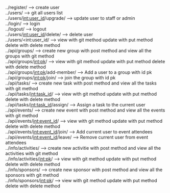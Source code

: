 ../register/ --> create user <br>
../users/ --> git all users list <br>
../users/<int:user_id>/upgrade/ --> update user to staff or admin  <br>
../login/ --> login <br>
../logout/ --> logout <br>
../users/<int:user_id>/delete/ --> delete user <br>
../users/<int:user_id/ --> view with git method update with put method delete with delete method <br>
../api/groups/ --> create new group with post method and view all the groups with git method <br>
../api/groups/<int:pk>/ --> view with git method update with put method delete with delete method <br>
../api/groups/<int:pk>/add-member/ --> Add a user to a group with id pk <br>
../api/groups/<int:pk>/join/ --> join the group with id pk <br>
../api/tasks/ --> create new task with post method and view all the tasks with git method <br>
../api/tasks/<int:task_id>/ --> view with git method update with put method delete with delete method <br>
../api/tasks/<int:task_id>/assign/ --> Assign a task to the current user <br>
../api/events/ --> create new event with post method and view all the events with git method <br>
../api/events/<int:event_id>/ --> view with git method update with put method delete with delete method <br>
../api/events/<int:event_id>/join/ --> Add current user to event attendees <br>
../api/events/<int:event_id>/leave/ --> Remove current user from event attendees <br>
../info/activities/ --> create new activitie with post method and view all the activities with git method <br>
../info/activities/<int:pk>/ --> view with git method update with put method delete with delete method <br>
../info/sponsors/ --> create new sponsor with post method and view all the sponsors with git method <br>
../info/sponsors/<int:pk>/ --> view with git method update with put method delete with delete method <br>
